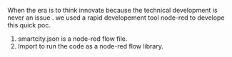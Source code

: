 When the era is to think innovate because the technical development is never an issue .
we used a rapid developement tool node-red to develope this quick poc.

1. smartcity.json is a node-red flow file.
2. Import to run the code as a node-red flow library.

